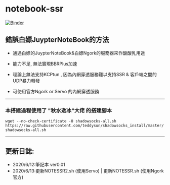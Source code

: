 # notebook-ssr
[![Binder](https://mybinder.org/badge_logo.svg)](https://mybinder.org/v2/gh/e9965/notebook-ssr/master)


## 錯誤白嫖JuypterNoteBook的方法

- 通過白嫖的JuypterNoteBook&白嫖Ngork的服務器來作酸酸乳用途

- 能力不足, 無法實現BBRPlus加速

- 理論上無法支持KCPtun , 因為內網穿透服務難以支持SSR & 客戶端之間的UDP暴力轉發

- 可使用官方Ngork or Servo 的內網穿透服務
***
### 本搭建過程使用了 "秋水逸冰"大佬 的搭建腳本

`wget --no-check-certificate -O shadowsocks-all.sh https://raw.githubusercontent.com/teddysun/shadowsocks_install/master/shadowsocks-all.sh`
***


## 更新日誌:

- 2020/6/12:筆記本 ver0.01 
- 2020/6/13:更新NOTESSR2.sh (使用Servo) | 更新NOTESSR.sh (使用Ngork官方) 
